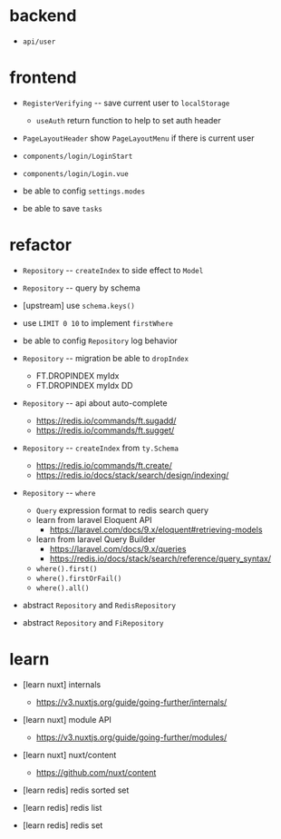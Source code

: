 # backend

- `api/user`

# frontend

- `RegisterVerifying` -- save current user to `localStorage`

  - `useAuth` return function to help to set auth header

- `PageLayoutHeader` show `PageLayoutMenu` if there is current user

- `components/login/LoginStart`
- `components/login/Login.vue`

- be able to config `settings.modes`

- be able to save `tasks`

# refactor

- `Repository` -- `createIndex` to side effect to `Model`
- `Repository` -- query by schema

- [upstream] use `schema.keys()`

- use `LIMIT 0 10` to implement `firstWhere`

- be able to config `Repository` log behavior

- `Repository` -- migration be able to `dropIndex`

  - FT.DROPINDEX myIdx
  - FT.DROPINDEX myIdx DD

- `Repository` -- api about auto-complete

  - https://redis.io/commands/ft.sugadd/
  - https://redis.io/commands/ft.sugget/

- `Repository` -- `createIndex` from `ty.Schema`

  - https://redis.io/commands/ft.create/
  - https://redis.io/docs/stack/search/design/indexing/

- `Repository` -- `where`

  - `Query` expression format to redis search query
  - learn from laravel Eloquent API
    - https://laravel.com/docs/9.x/eloquent#retrieving-models
  - learn from laravel Query Builder
    - https://laravel.com/docs/9.x/queries
    - https://redis.io/docs/stack/search/reference/query_syntax/
  - `where().first()`
  - `where().firstOrFail()`
  - `where().all()`

- abstract `Repository` and `RedisRepository`
- abstract `Repository` and `FiRepository`

# learn

- [learn nuxt] internals

  - https://v3.nuxtjs.org/guide/going-further/internals/

- [learn nuxt] module API

  - https://v3.nuxtjs.org/guide/going-further/modules/

- [learn nuxt] nuxt/content

  - https://github.com/nuxt/content

- [learn redis] redis sorted set
- [learn redis] redis list
- [learn redis] redis set
